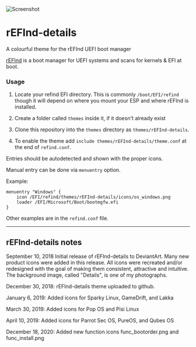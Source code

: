 ![Screenshot](https://i.imgur.com/8s2cobL.png)

# rEFInd-details
A colourful theme for the rEFInd UEFI boot manager

[rEFInd](http://www.rodsbooks.com/refind/) is a boot manager for UEFI systems and scans for kernels & EFI at boot.

### Usage

 1. Locate your refind EFI directory. This is commonly `/boot/EFI/refind`
    though it will depend on where you mount your ESP and where rEFInd is
    installed.

 2. Create a folder called `themes` inside it, if it doesn't already exist

 3. Clone this repository into the `themes` directory as `themes/rEFInd-details`.

 4. To enable the theme add `include themes/rEFInd-details/theme.conf` at the end of
    `refind.conf`.
    
Entries should be autodetected and shown with the proper icons.

Manual entry can be done via `menuentry` option.

Example:

```
menuentry "Windows" {
	icon /EFI/refind/themes/rEFInd-details/icons/os_windows.png
	loader /EFI/Microsoft/Boot/bootmgfw.efi
}
```

Other examples are in the `refind.conf` file.

-------------------------------
rEFInd-details notes
-------------------------------

September 10, 2018
Initial release of rEFInd-details to DeviantArt.
Many new product icons were added in this release.
All icons were recreated and/or redesigned with the goal of making them consistent, attractive and intuitive.
The background image, called "Details", is one of my photographs.

December 30, 2018: rEFInd-details theme uploaded to github.

January 6, 2019: Added icons for Sparky Linux, GameDrift, and Lakka

March 30, 2019: Added icons for Pop OS and Pisi Linux

April 10, 2019: Added icons for Parrot Sec OS, PureOS, and Qubes OS

December 18, 2020: Added new function icons func_bootorder.png and func_install.png
